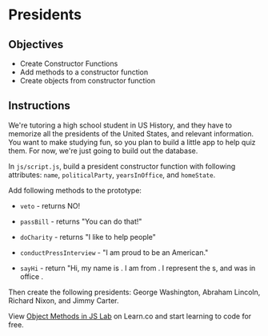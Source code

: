 # Presidents

## Objectives
+ Create Constructor Functions
+ Add methods to a constructor function
+ Create objects from constructor function

## Instructions

We're tutoring a high school student in US History, and they have to memorize all the presidents of the United States, and relevant information. You want to make studying fun, so you plan to build a little app to help quiz them. For now, we're just going to build out the database.

In `js/script.js`, build a president constructor function with following attributes: `name`, `politicalParty`, `yearsInOffice`, and `homeState`.

Add following methods to the prototype: 

+ `veto` - returns NO!

+ `passBill` - returns "You can do that!"

+ `doCharity` - returns "I like to help people"

+ `conductPressInterview` - "I am proud to be an American."

+ `sayHi` - return "Hi, my name is <name>. I am from <homestate>. I represent the <politcalParty>s, and was in office <yearsInOffice>.

Then create the following presidents: George Washington, Abraham Lincoln, Richard Nixon, and Jimmy Carter.


<p data-visibility='hidden'>View <a href='https://learn.co/lessons/js-object-methods-lab'>Object Methods in JS Lab</a> on Learn.co and start learning to code for free.</p>
